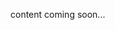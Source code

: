 <!-- <meta>
{
"title":"Tecnical Guides",
"slug":"overview,
"description":"Technical Guides",
"tag":["Technical Guides", "Guides", "How To"],
"seo-title": "Packet Bare Metal Cloud Docs - Technical Guides",
"seo-description": "Technical Guides",
"og-title": "Overview",
"og-description": "Technical Guides"
}
</meta> -->

content coming soon...
